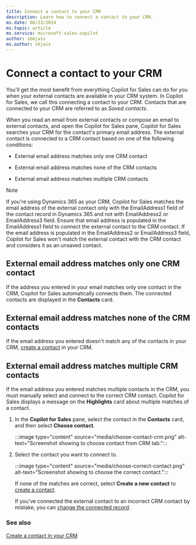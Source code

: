 ```yaml
---
title: Connect a contact to your CRM 
description: Learn how to connect a contact to your CRM.
ms.date: 08/23/2024
ms.topic: article
ms.service: microsoft-sales-copilot
author: sbmjais
ms.author: shjais
---
```


# Connect a contact to your CRM

You'll get the most benefit from everything Copilot for Sales can do for you when your external contacts are available in your CRM system. In Copilot for Sales, we call this connecting a contact to your CRM. Contacts that are connected to your CRM are referred to as _Saved contacts_.

When you read an email from external contacts or compose an email to external contacts, and open the Copilot for Sales pane, Copilot for Sales searches your CRM for the contact's primary email address. The external contact is connected to a CRM contact based on one of the following conditions:

- External email address matches only one CRM contact

- External email address matches none of the CRM contacts

- External email address matches multiple CRM contacts

> [!NOTE]
> If you're using Dynamics 365 as your CRM, Copilot for Sales matches the email address of the external contact only with the EmailAddress1 field of the contact record in Dynamics 365 and not with EmailAddress2 or EmailAddress3 field. Ensure that email address is populated in the EmailAddress1 field to connect the external contact to the CRM contact. If the email address is populated in the EmailAddress2 or EmailAddress3 field, Copilot for Sales won't match the external contact with the CRM contact and considers it as an unsaved contact.

## External email address matches only one CRM contact

If the address you entered in your email matches only one contact in the CRM, Copilot for Sales automatically connects them. The connected contacts are displayed in the **Contacts** card.

## External email address matches none of the CRM contacts

If the email address you entered doesn't match any of the contacts in your CRM, [create a contact](create-contact-crm-sales-copilot.md) in your CRM.

## External email address matches multiple CRM contacts

If the email address you entered matches multiple contacts in the CRM, you must manually select and connect to the correct CRM contact. Copilot for Sales displays a message on the **Highlights** card about multiple matches of a contact.

1. In the **Copilot for Sales** pane, select the contact in the **Contacts** card, and then select **Choose contact**.

    :::image type="content" source="media/choose-contact-crm.png" alt-text="Screenshot showing to choose contact from CRM tab.":::

2. Select the contact you want to connect to.

    :::image type="content" source="media/choose-correct-contact.png" alt-text="Screenshot showing to choose the correct contact.":::

    If none of the matches are correct, select **Create a new contact** to [create a contact](create-contact-crm-sales-copilot.md).
    
    If you've connected the external contact to an incorrect CRM contact by mistake, you can [change the connected record](change-connected-crm-contact.md).

### See also

[Create a contact in your CRM](create-contact-crm-sales-copilot.md)
